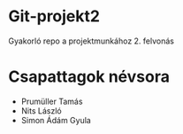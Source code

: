 # Git-projekt2
Gyakorló repo a projektmunkához 2. felvonás

# Csapattagok névsora
- Prumüller Tamás
- Nits László
- Simon Ádám Gyula
